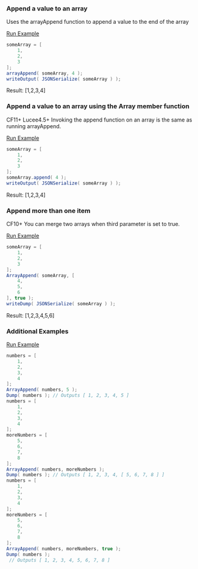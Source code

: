 ### Append a value to an array

Uses the arrayAppend function to append a value to the end of the array

<a href="https://try.boxlang.io/?code=eJwrzs9NdSwqSqxUsFWIVuDiNNTh4jQCYmOuWGuuRJCEY0FBal6KhkIxTKWOgomCpjVXeVFmSap%2FaUlBaYmGglewv19walFmYk5mVSqSWgVNkFIA6BUetw%3D%3D" target="_blank">Run Example</a>

```java
someArray = [ 
	1,
	2,
	3
];
arrayAppend( someArray, 4 );
writeOutput( JSONSerialize( someArray ) );

```

Result: [1,2,3,4]

### Append a value to an array using the Array member function

CF11+ Lucee4.5+ Invoking the append function on an array is the same as running arrayAppend.

<a href="https://try.boxlang.io/?code=eJwrzs9NdSwqSqxUsFWIVuDiNNTh4jQCYmOuWGuuYpikXmJBQWpeioaCiYKmNVd5UWZJqn9pSUFpiYaCV7C%2FX3BqUWZiTmZVqoYCXIuCJkgpACxLHJo%3D" target="_blank">Run Example</a>

```java
someArray = [ 
	1,
	2,
	3
];
someArray.append( 4 );
writeOutput( JSONSerialize( someArray ) );

```

Result: [1,2,3,4]

### Append more than one item

CF10+ You can merge two arrays when third parameter is set to true.

<a href="https://try.boxlang.io/?code=eJwrzs9NdSwqSqxUsFWIVuDiNNTh4jQCYmOuWGsusIRjQUFqXoqGQjFMpY5CNBenCVCNKRCbccXqKJQUlaYqaFpzlRdllqS6lOYWaCh4Bfv7BacWZSbmZFalImlW0AQpBACAdyFm" target="_blank">Run Example</a>

```java
someArray = [ 
	1,
	2,
	3
];
ArrayAppend( someArray, [
	4,
	5,
	6
], true );
writeDump( JSONSerialize( someArray ) );

```

Result: [1,2,3,4,5,6]

### Additional Examples

<a href="https://try.boxlang.io/?code=eJy9kL0KwkAQhOvsU0ypsBDyc0kgWASs9QHCFYpX3nlc7grf3hVBr4iCjcU0s7M7H%2BuSPZuwYIcZVFRMRS1qRC3pkaYQTrfJe%2BMuG7hnlqGwHWmfrH95YqAscUzRp7jIrYpRMxpG%2B4hrcu%2BelRp7DeaQJ5RMOlEvGj6D5Hs%2FIc1QjI7RMwbof%2FAxYkhmjZK%2BfC6DpDtjNG%2Bu" target="_blank">Run Example</a>

```java
numbers = [ 
	1,
	2,
	3,
	4
];
ArrayAppend( numbers, 5 );
Dump( numbers ); // Outputs [ 1, 2, 3, 4, 5 ]
numbers = [
	1,
	2,
	3,
	4
];
moreNumbers = [
	5,
	6,
	7,
	8
];
ArrayAppend( numbers, moreNumbers );
Dump( numbers ); // Outputs [ 1, 2, 3, 4, [ 5, 6, 7, 8 ] ]
numbers = [
	1,
	2,
	3,
	4
];
moreNumbers = [
	5,
	6,
	7,
	8
];
ArrayAppend( numbers, moreNumbers, true );
Dump( numbers );
 // Outputs [ 1, 2, 3, 4, 5, 6, 7, 8 ]

```


